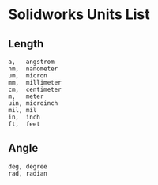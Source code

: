 # Solidworks Units List

## Length
```csv
a,   angstrom
nm,  nanometer
um,  micron
mm,  millimeter
cm,  centimeter
m,   meter
uin, microinch
mil, mil
in,  inch
ft,  feet
```

## Angle

```csv
deg, degree
rad, radian
```
